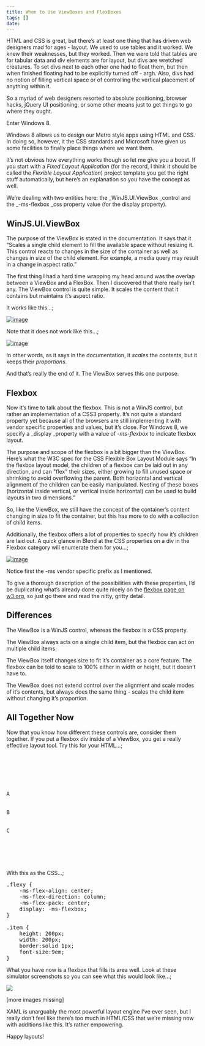 ```yaml
---
title: When to Use ViewBoxes and FlexBoxes
tags: []
date: 
---
```


HTML and CSS is great, but there&rsquo;s at least one thing that has driven web designers mad for ages - layout. We used to use tables and it worked. We knew their weaknesses, but they worked. Then we were told that tables are for tabular data and div elements are for layout, but divs are wretched creatures. To set divs next to each other one had to float them, but then when finished floating had to be explicitly turned off - argh. Also, divs had no notion of filling vertical space or of controlling the vertical placement of anything within it.

So a myriad of web designers resorted to absolute positioning, browser hacks, jQuery UI positioning, or some other means just to get things to go where they ought.

Enter Windows 8.

Windows 8 allows us to design our Metro style apps using HTML and CSS. In doing so, however, it the CSS standards and Microsoft have given us some facilities to finally place things where we want them.

It&rsquo;s not obvious how everything works though so let me give you a boost. If you start with a _Fixed Layout Application_ (for the record, I think it should be called the _Flexible Layout Application_) project template you get the right stuff automatically, but here&rsquo;s an explanation so you have the concept as well.

We&rsquo;re dealing with two entities here: the _WinJS.UI.ViewBox _control and the _-ms-flexbox _css property value (for the display property).

## WinJS.UI.ViewBox

The purpose of the ViewBox is stated in the documentation. It says that it &ldquo;Scales a single child element to fill the available space without resizing it. This control reacts to changes in the size of the container as well as changes in size of the child element. For example, a media query may result in a change in aspect ratio.&rdquo;

The first thing I had a hard time wrapping my head around was the overlap between a ViewBox and a FlexBox. Then I discovered that there really isn&rsquo;t any. The ViewBox control is quite simple. It scales the content that it contains but maintains it&rsquo;s aspect ratio.

It works like this...;

[![](http://codefoster.blob.core.windows.net/site/image/a9cd690247fb44b787c382fd960d8242/boxes_01_1.png "image")](http://{fix}/image.axd?picture=Windows-Live-Writer/When-to-Use-ViewBoxes-and-FlexBoxes/2653D2F4/image.png)

Note that it does not work like this...;

[![](http://codefoster.blob.core.windows.net/site/image/eebe2cf17e17461e9902e1148638bc4c/boxes_02_1.png "image")](http://{fix}/image.axd?picture=Windows-Live-Writer/When-to-Use-ViewBoxes-and-FlexBoxes/7246E5B3/image.png)

In other words, as it says in the documentation, it _scales_ the contents, but it keeps their _proportions_.

And that&rsquo;s really the end of it. The ViewBox serves this one purpose.

## Flexbox

Now it&rsquo;s time to talk about the flexbox. This is not a WinJS control, but rather an implementation of a CSS3 property. It&rsquo;s not quite a standard property yet because all of the browsers are still implementing it with vendor specific properties and values, but it&rsquo;s close. For Windows 8, we specify a _display _property with a value of _-ms-flexbox_ to indicate flexbox layout.

The purpose and scope of the flexbox is a bit bigger than the ViewBox. Here&rsquo;s what the W3C spec for the CSS Flexible Box Layout Module says &ldquo;In the flexbox layout model, the children of a flexbox can be laid out in any direction, and can "flex" their sizes, either growing to fill unused space or shrinking to avoid overflowing the parent. Both horizontal and vertical alignment of the children can be easily manipulated. Nesting of these boxes (horizontal inside vertical, or vertical inside horizontal) can be used to build layouts in two dimensions.&rdquo;

So, like the ViewBox, we still have the concept of the container&rsquo;s content changing in size to fit the container, but this has more to do with a collection of child items.

Additionally, the flexbox offers a lot of properties to specify how it&rsquo;s children are laid out. A quick glance in Blend at the CSS properties on a div in the Flexbox category will enumerate them for you...;

[![](http://codefoster.blob.core.windows.net/site/image/8f697328bd994831abdd44bca0e2abbf/boxes_03_1.png "image")](http://{fix}/image.axd?picture=Windows-Live-Writer/When-to-Use-ViewBoxes-and-FlexBoxes/284B64C1/image.png)

Notice first the -ms vendor specific prefix as I mentioned.

To give a thorough description of the possibilities with these properties, I&rsquo;d be duplicating what&rsquo;s already done quite nicely on the [flexbox page on w3.org](http://www.w3.org/TR/css3-flexbox/), so just go there and read the nitty, gritty detail.

## Differences

The ViewBox is a WinJS control, whereas the flexbox is a CSS property.

The ViewBox always acts on a single child item, but the flexbox can act on multiple child items.

The ViewBox itself changes size to fit it&rsquo;s container as a core feature. The flexbox can be told to scale to 100% either in width or height, but it doesn&rsquo;t have to.

The ViewBox does not extend control over the alignment and scale modes of it&rsquo;s contents, but always does the same thing - scales the child item without changing it&rsquo;s proportion.

## All Together Now

Now that you know how different these controls are, consider them together. If you put a flexbox div inside of a ViewBox, you get a really effective layout tool. Try this for your HTML...;

<pre class="brush: xml;">
<body>
    <div data-win-control="WinJS.UI.ViewBox">
        <div class="flexy">
            <div class="item">A</div>
            <div class="item">B</div>
            <div class="item">C</div>
        </div>
    </div>
</body></pre>

With this as the CSS...;

<pre class="brush: css;">
.flexy {
    -ms-flex-align: center;
    -ms-flex-direction: column;
    -ms-flex-pack: center;
    display: -ms-flexbox;
}

.item {
    height: 200px;
    width: 200px;
    border:solid 1px;
    font-size:9em;
}</pre>

What you have now is a flexbox that fills its area well. Look at these simulator screenshots so you can see what this would look like...;

![](http://codefoster.blob.core.windows.net/site/image/95837177f01c4495ac5749febaa9d4a7/boxes_04_1.png)

[more images missing]

XAML is unarguably the most powerful layout engine I&rsquo;ve ever seen, but I really don&rsquo;t feel like there&rsquo;s too much in HTML/CSS that we&rsquo;re missing now with additions like this. It&rsquo;s rather empowering.

Happy layouts!